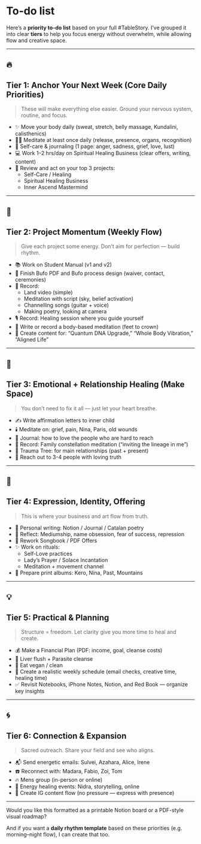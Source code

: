 # To-do list

Here’s a **priority to-do list** based on your full #TableStory. I’ve grouped it into clear **tiers** to help you focus energy without overwhelm, while allowing flow and creative space.

---

## **🔥**

## **Tier 1: Anchor Your Next Week (Core Daily Priorities)**

> These will make everything else easier. Ground your nervous system, routine, and focus.
> 
- ✨ Move your body daily (sweat, stretch, belly massage, Kundalini, calisthenics)
- 🧘‍♂️ Meditate at least once daily (release, presence, organs, recognition)
- 📖 Self-care & journaling (1 page: anger, sadness, grief, love, lust)
- 💻 Work 1–2 hrs/day on Spiritual Healing Business (clear offers, writing, content)
- 🎯 Review and act on your top 3 projects:
    - Self-Care / Healing
    - Spiritual Healing Business
    - Inner Ascend Mastermind

---

## **🌱**

## **Tier 2: Project Momentum (Weekly Flow)**

> Give each project some energy. Don’t aim for perfection — build rhythm.
> 
- 📚 Work on Student Manual (v1 and v2)
- 🧠 Finish Bufo PDF and Bufo process design (waiver, contact, ceremonies)
- 🎥 Record:
    - Land video (simple)
    - Meditation with script (sky, belief activation)
    - Channelling songs (guitar + voice)
    - Making poetry, looking at camera
- 🎙️ Record: Healing session where you guide yourself
- 🎤 Write or record a body-based meditation (feet to crown)
- 🎁 Create content for: “Quantum DNA Upgrade,” “Whole Body Vibration,” “Aligned Life”

---

## **💛**

## **Tier 3: Emotional + Relationship Healing (Make Space)**

> You don’t need to fix it all — just let your heart breathe.
> 
- ✍️ Write affirmation letters to inner child
- 🕯️ Meditate on: grief, pain, Nina, Paris, old wounds
- 🎄 Journal: how to love the people who are hard to reach
- 🎥 Record: Family constellation meditation (“inviting the lineage in me”)
- 📒 Trauma Tree: for main relationships (past + present)
- 💌 Reach out to 3-4 people with loving truth

---

## **💬**

## **Tier 4: Expression, Identity, Offering**

> This is where your business and art flow from truth.
> 
- 📖 Personal writing: Notion / Journal / Catalan poetry
- 🎤 Reflect: Mediumship, name obsession, fear of success, repression
- 💼 Rework Songbook / PDF Offers
- ✨ Work on rituals:
    - Self-Love practices
    - Lady’s Prayer / Solace Incantation
    - Meditation + movement channel
- 📸 Prepare print albums: Kero, Nina, Past, Mountains

---

## **💡**

## **Tier 5: Practical & Planning**

> Structure = freedom. Let clarity give you more time to heal and create.
> 
- 💰 Make a Financial Plan (PDF: income, goal, cleanse costs)
- 🍋 Liver flush + Parasite cleanse
- 🥗 Eat vegan / clean
- 📅 Create a realistic weekly schedule (email checks, creative time, healing time)
- ✅ Revisit Notebooks, iPhone Notes, Notion, and Red Book — organize key insights

---

## **🌀**

## **Tier 6: Connection & Expansion**

> Sacred outreach. Share your field and see who aligns.
> 
- 📬 Send energetic emails: Sulvei, Azahara, Alice, Irene
- ☎️ Reconnect with: Madara, Fabio, Zoi, Tom
- 🔥 Mens group (in-person or online)
- 🧘 Energy healing events: Nidra, storytelling, online
- 📲 Create IG content flow (no pressure — express with presence)

---

Would you like this formatted as a printable Notion board or a PDF-style visual roadmap?

And if you want a **daily rhythm template** based on these priorities (e.g. morning–night flow), I can create that too.
